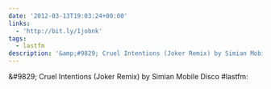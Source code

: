```yaml
---
date: '2012-03-13T19:03:24+00:00'
links:
  - 'http://bit.ly/1jobnk'
tags:
  - lastfm
description: '&amp;#9829; Cruel Intentions (Joker Remix) by Simian Mobile Disco #lastfm: '
---
```

&amp;#9829; Cruel Intentions (Joker Remix) by Simian Mobile Disco #lastfm: 
